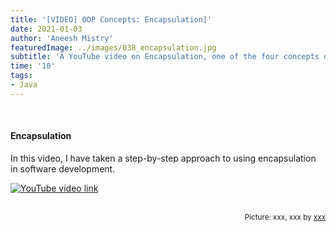 ```yaml
---
title: '[VIDEO] OOP Concepts: Encapsulation]'
date: 2021-01-03
author: 'Aneesh Mistry'
featuredImage: ../images/038_encapsulation.jpg
subtitle: 'A YouTube video on Encapsulation, one of the four concepts of object-orientated programming.'
time: '10'
tags:
- Java
---
```


<br>
<h4>Encapsulation</h4>
<p>
In this video, I have taken a step-by-step approach to using encapsulation in software development.

[![YouTube video link](https://www.youtube.com/watch?v=mxQetSivkqs)](https://www.youtube.com/watch?v=mxQetSivkqs)

</p>

<br>
<small style="float: right;" >Picture: xxx, xxx by <a target="_blank" href="http">xxx</small></a><br>